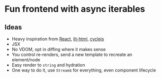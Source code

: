 # Fun frontend with async iterables

## Ideas

- Heavy inspiration from [React](https://reactjs.org/), [lit-html](https://lit-html.polymer-project.org/), [cyclejs](https://cycle.js.org/)
- JSX
- No VDOM, opt in diffing where it makes sense
- You control re-renders, send a new template to recreate an element/node
- Easy render to `string` and hydration
- One way to do it, use `Stream`s for everything, even component lifecycle
